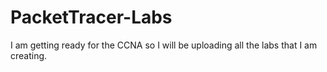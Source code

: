 # PacketTracer-Labs
I am getting ready for the CCNA so I will be uploading all the labs that I am creating.
